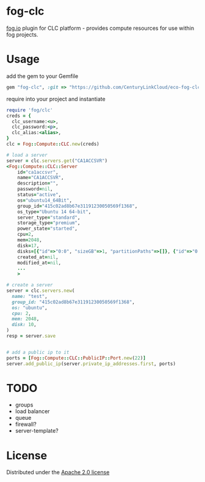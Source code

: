 # fog-clc

[fog.io](http://fog.io) plugin for CLC platform - provides compute resources for use within fog projects. 


# Usage

add the gem to your Gemfile

```ruby
gem "fog-clc", :git => "https://github.com/CenturyLinkCloud/eco-fog-clc"
```

require into your project and instantiate

```ruby
require 'fog/clc'
creds = {
  clc_username:<u>,
  clc_password:<p>,
  clc_alias:<alias>,
}
clc = Fog::Compute::CLC.new(creds)

```

```ruby
# load a server
server = clc.servers.get("CA1ACCSVR")
<Fog::Compute::CLC::Server
    id="ca1accsvr",
    name="CA1ACCSVR",
    description="",
    password=nil,
    status="active",
    os="ubuntu14_64Bit",
    group_id="415c02ad8b67e31191230050569f1368",
    os_type="Ubuntu 14 64-bit",
    server_type="standard",
    storage_type="premium",
    power_state="started",
    cpu=2,
    mem=2048,
    disk=17,
    disks=[{"id"=>"0:0", "sizeGB"=>1, "partitionPaths"=>[]}, {"id"=>"0:1", "sizeGB"=>2, "partitionPaths"=>[]}, {"id"=>"0:2", "sizeGB"=>14, "partitionPaths"=>[]}],
    created_at=nil,
    modified_at=nil,
    ...
    >

# create a server
server = clc.servers.new(
  name: "test",
  group_id: "415c02ad8b67e31191230050569f1368",
  os: "ubuntu",
  cpu: 2,
  mem: 2048,
  disk: 10,
)
resp = server.save


# add a public ip to it
ports = [Fog::Compute::CLC::PublicIP::Port.new(22)]
server.add_public_ip(server.private_ip_addresses.first, ports)

```


# TODO
- groups
- load balancer
- queue
- firewall?
- server-template?


# License
Distributed under the [Apache 2.0 license](LICENSE.md) 

